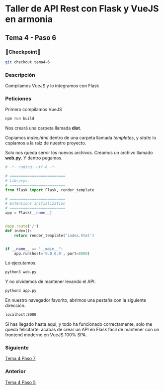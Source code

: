 # Taller de API Rest con Flask y VueJS en armonia

## Tema 4 - Paso 6

### 🎈Checkpoint🎈

```bash
git checkout tema4-6
```

### Descripción

Compilamos VueJS y lo integramos con Flask

### Peticiones

Primero compilamos VueJS

```bash
npm run build
```

Nos creará una carpeta llamada **dist**.

Copiamos *index.html* dentro de una carpeta llamada *templates*, y *static* lo copiamos a la raíz de nuestro proyecto.

Solo nos queda servir los nuevos archivos. Creamos un archivo llamado **web.py**. Y dentro pegamos.

```python
# -*- coding: utf-8 -*-

# =========================
# Librarys
# =========================
from flask import Flask, render_template

# =========================
# Extensions initialization
# =========================
app = Flask(__name__)


@app.route('/')
def index():
    return render_template('index.html')


if __name__ == "__main__":
    app.run(host='0.0.0.0', port=8000)
```

Lo ejecutamos.

```bash
python3 web.py
```

Y no olvidemos de mantener levando el API.

```bash
python3 app.py
```

En nuestro navegador favorito, abrimos una pestaña con la siguiente dirección.

```bash
localhost:8000
```

Si has llegado hasta aquí, y todo ha funcionado correctamente, solo me queda felicitarte: acabas de crear un API en Flask fácil de mantener con un frontend moderno en VueJS 100% SPA.

### Siguiente

[Tema 4 Paso 7](https://github.com/tanrax/workshop-flask-with-vuejs/tree/tema4-7)

### Anterior

[Tema 4 Paso 5](https://github.com/tanrax/workshop-flask-with-vuejs/tree/tema4-5)
